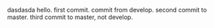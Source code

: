 


dasdasda
hello. first commit. commit from develop. second commit to master. third commit to master, not develop.